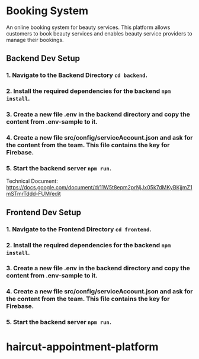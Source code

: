 # Booking System

An online booking system for beauty services. This platform allows customers to book beauty services and enables beauty service providers to manage their bookings.
## Backend Dev Setup

### 1. Navigate to the Backend Directory `cd backend`.

### 2. Install the required dependencies for the backend `npm install`.

### 3. Create a new file .env in the backend directory and copy the content from .env-sample to it.

### 4. Create a new file src/config/serviceAccount.json and ask for the content from the team. This file contains the key for Firebase.

### 5. Start the backend server `npm run`.



Technical Document: https://docs.google.com/document/d/11W5t8epm2prNjJx05k7dMKyBKjjmZ1mSTmrTddd-FUM/edit


## Frontend Dev Setup

### 1. Navigate to the Frontend Directory `cd frontend`.

### 2. Install the required dependencies for the backend `npm install`.

### 3. Create a new file .env in the backend directory and copy the content from .env-sample to it.

### 4. Create a new file src/config/serviceAccount.json and ask for the content from the team. This file contains the key for Firebase.

### 5. Start the backend server `npm run`.
# haircut-appointment-platform
